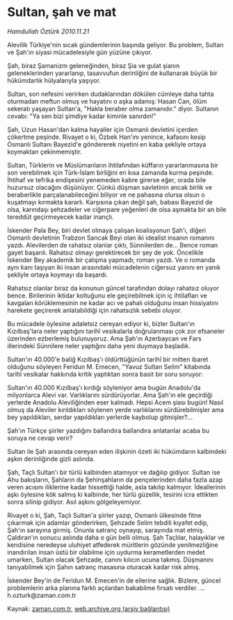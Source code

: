 # Sultan, şah ve mat

*Hamdullah Öztürk 2010.11.21*

<td class="news-spot">
<p>Alevilik Türkiye'nin sıcak gündemlerinin başında geliyor. Bu problem, Sultan ve Şah'ın siyasi mücadelesiyle gün yüzüne çıkıyor.</p>
<p><p>Şah, biraz Şamanizm geleneğinden, biraz Şia ve gulat şianın geleneklerinden yararlanıp, tasavvufun derinliğini de kullanarak büyük bir hükümdarlık hülyalarıyla yaşıyor.
<p>Sultan, son nefesini verirken dudaklarından dökülen cümleye daha tahta oturmadan meftun olmuş ve hayatını o aşka adamış: Hasan Can, ölüm sekeratı yaşayan Sultan'a, "Hakla beraber olma zamanıdır." diyor. Sultanın cevabı: "Ya sen bizi şimdiye kadar kiminle sanırdın!"
<p>Şah, Uzun Hasan'dan kalma hayaller için Osmanlı devletini içerden çökertme peşinde. Rivayet o ki, Özbek Han'ını yenince, kafasını kesip Osmanlı Sultanı Bayezid'e göndererek niyetini en kaba şekliyle ortaya koymaktan çekinmemiştir.
<p>Sultan, Türklerin ve Müslümanların ihtilafından küffarın yararlanmasına bir son verebilmek için Türk-İslam birliğini en kısa zamanda kurma peşinde. İhtihaf ve tefrika endişesini yenemeden kabre girerse eğer, orada bile huzursuz olacağını düşünüyor. Çünkü düşman savletinin ancak birlik ve beraberlikle parçalanabileceğini biliyor ve ne pahasına olursa olsun o kuşatmayı kırmakta kararlı. Karşısına çıkan değil şah, babası Bayezid de olsa, karındaşı şehzadeler ve ciğerpare yeğenleri de olsa aşmakta bir an bile tereddüt geçirmeyecek kadar inançlı.
<p>İskender Pala Bey, biri devlet olmaya çalışan koalisyonun Şah'ı, diğeri Osmanlı devletinin Trabzon Sancak Beyi olan iki idealist insanın romanını yazdı. Alevilerden de rahatsız olanlar çıktı, Sünnilerden de... Bence roman gayet başarılı. Rahatsız olmayı gerektirecek bir şey de yok. Öncelikle İskender Bey akademik bir çalışma yapmadı; roman yazdı. Ve o romanda aynı kanı taşıyan iki insan arasındaki mücadelenin ciğersuz yanını en yanık şekliyle ortaya koymayı da başardı.
<p>Rahatsız olanlar biraz da konunun güncel tarafından dolayı rahatsız oluyor bence. Birilerinin iktidar koltuğunu ele geçirebilmek için iç ihtilafları ve kavgaları körüklemesinin ne kadar acı ve pahalı olduğunu insan hissiyatını harekete geçirerek anlatabildiği için rahatsızlık sebebi oluyor.
<p>Bu mücadele öylesine adaletsiz cereyan ediyor ki, bizler Sultan'ın Kızılbaş'lara neler yaptığını tarihî vesikalarla doğrulanması çok zor efsaneler üzerinden ezberlemiş bulunuyoruz. Ama Şah'ın Azerbaycan ve Fars illerindeki Sünnilere neler yaptığını daha yeni duymaya başladık.
<p>Sultan'ın 40.000'e baliğ Kızılbaş'ı öldürttüğünün tarihî bir mitten ibaret olduğunu söyleyen Feridun M. Emecen, "Yavuz Sultan Selim" kitabında tarihî vesikalar hakkında kritik yaptıktan sonra basit bir soru soruyor:
<p>Sultan'ın 40.000 Kızılbaş'ı kırdığı söyleniyor ama bugün Anadolu'da milyonlarca Alevi var. Varlıklarını sürdürüyorlar. Ama Şah'ın ele geçirdiği yerlerde Anadolu Aleviliğinden eser kalmadı. Hepsi Acem şiası bugün! Nasıl olmuş da Aleviler kırıldıkları söylenen yerde varlıklarını sürdürebilmişler ama bey yapıldıkları, serdar yapıldıkları yerlerde kaybolup gitmişler?...
<p>Şah'ın Türkçe şiirler yazdığını ballandıra ballandıra anlatanlar acaba bu soruya ne cevap verir?
<p>Sultan ile Şah arasında cereyan eden ilişkinin özeti iki hükümdarın kalbindeki aşkın derinliğinde gizli aslında.
<p>Şah, Taçlı Sultan'ı bir türlü kalbinden atamıyor ve dağılıp gidiyor. Sultan ise Ahu bakışların, Şahların da Şehinşahların da pençelerinden daha fazla azap veren acısını iliklerine kadar hissettiği halde, asla takılıp kalmıyor. İdeallerinin aşkı öylesine kök salmış ki kalbinde, her türlü güzellik, tesirini icra ettikten sonra silinip gidiyor. Asıl aşkını gölgeleyemiyor.
<p>Rivayet o ki, Şah, Taçlı Sultan'a şiirler yazıp, Osmanlı ülkesinde fitne çıkarmak için adamlar gönderirken, Şehzade Selim tebdili kıyafet edip, Şah'ın sarayına girmiş. Onunla satranç oynayıp, sarayında mat etmiş. Çaldıran'ın sonucu aslında daha o gün belli olmuş. Şah Taçlılar, halayıklar ve kendisine neredeyse uluhiyet atfederek müritlerin gözünde yenilmezliğine inandırılan insan üstü bir olabilme için uydurma kerametlerden medet umarken, Sultan olacak Şehzade, canını kılıcın ucuna takmış. Düşmanını tanıyabilmek için Şahın satranç masasına oturacak kadar risk almış.
<p>İskender Bey'in de Feridun M. Emecen'in de ellerine sağlık. Bizlere, güncel problemlerin arka planına farklı açılardan bakabilme fırsatı verdiler. ... h.ozturk@zaman.com.tr</p>
<a href="http://web.archive.org/web/20101130211115/mailto:h.ozturk@zaman.com.tr">
</a></p></p></p></p></p></p></p></p></p></p></p></p></p></p></td>

Kaynak: [zaman.com.tr](http://zaman.com.tr/yazar.do?yazino=1055004), [web.archive.org (arşiv bağlantısı)](http://web.archive.org/web/20101130211115/http://zaman.com.tr/yazar.do?yazino=1055004)
